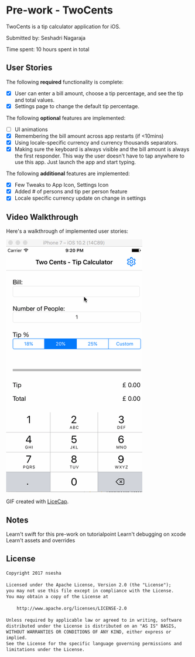 # Pre-work - TwoCents

TwoCents is a tip calculator application for iOS.

Submitted by: Seshadri Nagaraja

Time spent: 10 hours spent in total

## User Stories

The following **required** functionality is complete:

* [x] User can enter a bill amount, choose a tip percentage, and see the tip and total values.
* [x] Settings page to change the default tip percentage.

The following **optional** features are implemented:
* [ ] UI animations
* [x] Remembering the bill amount across app restarts (if <10mins)
* [x] Using locale-specific currency and currency thousands separators.
* [x] Making sure the keyboard is always visible and the bill amount is always the first responder. This way the user doesn't have to tap anywhere to use this app. Just launch the app and start typing.

The following **additional** features are implemented:

* [x] Few Tweaks to App Icon, Settings Icon
* [x] Added # of persons and tip per person feature
* [x] Locale specific currency update on change in settings

## Video Walkthrough 

Here's a walkthrough of implemented user stories:

![Video Walkthrough](twoCents_animation.gif)

GIF created with [LiceCap](http://www.cockos.com/licecap/).

## Notes

Learn't swift for this pre-work on tutorialpoint
Learn't debugging on xcode
Learn't assets and overrides

## License

    Copyright 2017 nsesha

    Licensed under the Apache License, Version 2.0 (the "License");
    you may not use this file except in compliance with the License.
    You may obtain a copy of the License at

        http://www.apache.org/licenses/LICENSE-2.0

    Unless required by applicable law or agreed to in writing, software
    distributed under the License is distributed on an "AS IS" BASIS,
    WITHOUT WARRANTIES OR CONDITIONS OF ANY KIND, either express or implied.
    See the License for the specific language governing permissions and
    limitations under the License.

